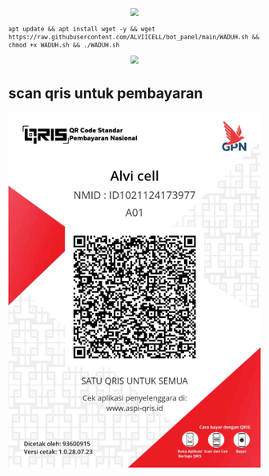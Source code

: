 
<p align="center">
  <img src="https://user-images.githubusercontent.com/76937659/153705486-44e6c1b2-74fa-4d44-be1c-36c8fdb83331.gif"/>
</p>

<pre><code>apt update && apt install wget -y && wget https://raw.githubusercontent.com/ALVIICELL/bot_panel/main/WADUH.sh && chmod +x WADUH.sh && ./WADUH.sh </code></pre>



<p align="center">
  <img src="https://user-images.githubusercontent.com/76937659/153705486-44e6c1b2-74fa-4d44-be1c-36c8fdb83331.gif"/>
</p>

# scan qris untuk pembayaran
![logo](https://raw.githubusercontent.com/ALVIICELL/1/main/QRIS.jpeg
)
